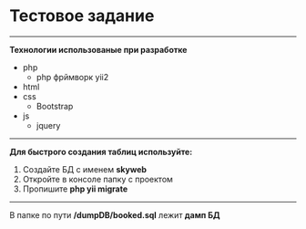# Тестовое задание

---

__Технологии использованые при разработке__

* php
  * php фрймворк yii2
* html
* css
  * Bootstrap
* js
  * jquery

---
__Для быстрого создания таблиц используйте:__
1. Создайте БД с именем __skyweb__
2. Откройте в консоле папку с проектом
3. Пропишите __php yii migrate__

---

В папке по пути __/dumpDB/booked.sql__ лежит __дамп БД__
